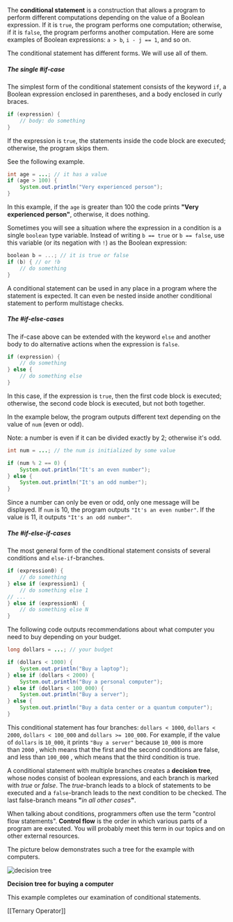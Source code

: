 The **conditional statement** is a construction that allows a program to perform different computations depending on the value of a Boolean expression. If it is `true`, the program performs one computation; otherwise, if it is `false`, the program performs another computation. Here are some examples of Boolean expressions: `a > b`, `i - j == 1`, and so on.

The conditional statement has different forms. We will use all of them.

##### The single #if-case

The simplest form of the conditional statement consists of the keyword `if`, a Boolean expression enclosed in parentheses, and a body enclosed in curly braces.

```java
if (expression) {
    // body: do something
}
```

If the expression is `true`, the statements inside the code block are executed; otherwise, the program skips them.

See the following example.

```java
int age = ...; // it has a value
if (age > 100) {
    System.out.println("Very experienced person");
}
```

In this example, if the `age` is greater than 100 the code prints **"Very experienced person"**, otherwise, it does nothing.

Sometimes you will see a situation where the expression in a condition is a single `boolean` type variable. Instead of writing `b == true` or `b == false`, use this variable (or its negation with `!`) as the Boolean expression:

```kotlin
boolean b = ...; // it is true or false
if (b) { // or !b
    // do something
}
```

A conditional statement can be used in any place in a program where the statement is expected. It can even be nested inside another conditional statement to perform multistage checks.

##### The #if-else-cases

The if-case above can be extended with the keyword `else` and another body to do alternative actions when the expression is `false`.

```java
if (expression) {    
    // do something
} else {
    // do something else
} 
```

In this case, if the expression is `true`, then the first code block is executed; otherwise, the second code block is executed, but not both together.

In the example below, the program outputs different text depending on the value of `num` (even or odd).

Note: a number is even if it can be divided exactly by 2; otherwise it's odd.

```java
int num = ...; // the num is initialized by some value

if (num % 2 == 0) {
    System.out.println("It's an even number");
} else {    
    System.out.println("It's an odd number");
}
```

Since a number can only be even or odd, only one message will be displayed. If `num` is 10, the program outputs `"It's an even number"`. If the value is 11, it outputs `"It's an odd number"`.

##### The #if-else-if-cases

The most general form of the conditional statement consists of several conditions and `else-if`-branches.

```java
if (expression0) {
    // do something
} else if (expression1) {
    // do something else 1
// ...
} else if (expressionN) {
    // do something else N
}
```

The following code outputs recommendations about what computer you need to buy depending on your budget.

```java
long dollars = ...; // your budget

if (dollars < 1000) {
    System.out.println("Buy a laptop");
} else if (dollars < 2000) {
    System.out.println("Buy a personal computer");
} else if (dollars < 100_000) {
    System.out.println("Buy a server");
} else {
    System.out.println("Buy a data center or a quantum computer");
}
```

This conditional statement has four branches: `dollars < 1000`, `dollars < 2000`, `dollars < 100_000` and `dollars >= 100_000`. For example, if the value of `dollars` is `10_000`, it prints `"Buy a server"` because `10_000` is more than `2000` , which means that the first and the second conditions are false, and less than `100_000` , which means that the third condition is true.

A conditional statement with multiple branches creates a **decision tree**, whose nodes consist of boolean expressions, and each branch is marked with _true_ or _false_. The _true_-branch leads to a block of statements to be executed and a `false`-branch leads to the next condition to be checked. The last false-branch means **"**_in all other cases_**"**.

When talking about conditions, programmers often use the term "control flow statements". **Control flow** is the order in which various parts of a program are executed. You will probably meet this term in our topics and on other external resources.

The picture below demonstrates such a tree for the example with computers.

![decision tree](https://ucarecdn.com/3825c12e-3146-425b-9c1c-d3b2ecf2495b/)

**Decision tree for buying a computer**

  
This example completes our examination of conditional statements.

[[Ternary Operator]]
